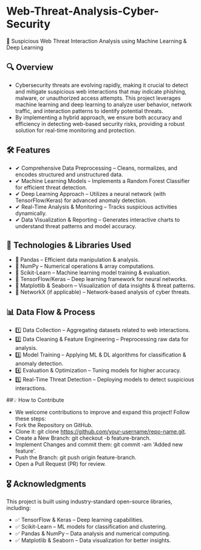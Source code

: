 # Web-Threat-Analysis-Cyber-Security
🚀 Suspicious Web Threat Interaction Analysis using Machine Learning & Deep Learning

## 🔍 Overview
-  Cybersecurity threats are evolving rapidly, making it crucial to detect and mitigate suspicious web interactions that may indicate phishing, malware, or unauthorized access attempts. This project leverages machine learning and deep learning to analyze user behavior, network traffic, and interaction patterns to identify potential threats.
- By implementing a hybrid approach, we ensure both accuracy and efficiency in detecting web-based security risks, providing a robust solution for real-time monitoring and protection.

## 🛠️ Features
- ✔ Comprehensive Data Preprocessing – Cleans, normalizes, and encodes structured and unstructured data.
- ✔ Machine Learning Models – Implements a Random Forest Classifier for efficient threat detection.
- ✔ Deep Learning Approach – Utilizes a neural network (with TensorFlow/Keras) for advanced anomaly detection.
- ✔ Real-Time Analysis & Monitoring – Tracks suspicious activities dynamically.
- ✔ Data Visualization & Reporting – Generates interactive charts to understand threat patterns and model accuracy.

## 📌 Technologies & Libraries Used
- 🔹 Pandas – Efficient data manipulation & analysis.
- 🔹 NumPy – Numerical operations & array computations.
- 🔹 Scikit-Learn – Machine learning model training & evaluation.
- 🔹 TensorFlow/Keras – Deep learning framework for neural networks.
- 🔹 Matplotlib & Seaborn – Visualization of data insights & threat patterns.
- 🔹 NetworkX (if applicable) – Network-based analysis of cyber threats.

## 📊 Data Flow & Process
- 1️⃣ Data Collection – Aggregating datasets related to web interactions.
- 2️⃣ Data Cleaning & Feature Engineering – Preprocessing raw data for analysis.
- 3️⃣ Model Training – Applying ML & DL algorithms for classification & anomaly detection.
- 4️⃣ Evaluation & Optimization – Tuning models for higher accuracy.
- 5️⃣ Real-Time Threat Detection – Deploying models to detect suspicious interactions.

##💡 How to Contribute
- We welcome contributions to improve and expand this project! Follow these steps:
- Fork the Repository on GitHub.
- Clone it: git clone https://github.com/your-username/repo-name.git.
- Create a New Branch: git checkout -b feature-branch.
- Implement Changes and commit them: git commit -am 'Added new feature'.
- Push the Branch: git push origin feature-branch.
- Open a Pull Request (PR) for review.

## 🎖️ Acknowledgments
This project is built using industry-standard open-source libraries, including:
- ✅ TensorFlow & Keras – Deep learning capabilities.
- ✅ Scikit-Learn – ML models for classification and clustering.
- ✅ Pandas & NumPy – Data analysis and numerical computing.
- ✅ Matplotlib & Seaborn – Data visualization for better insights.
